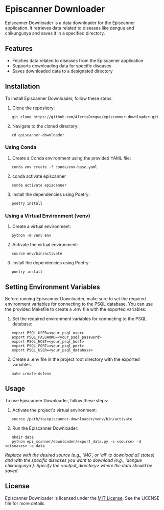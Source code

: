 # Episcanner Downloader

Episcanner Downloader is a data downloader for the Episcanner application. It retrieves data related to diseases like dengue and chikungunya and saves it in a specified directory.

## Features

- Fetches data related to diseases from the Episcanner application
- Supports downloading data for specific diseases
- Saves downloaded data to a designated directory

## Installation

To install Episcanner Downloader, follow these steps:

1. Clone the repository:
```shell
   git clone https://github.com/AlertaDengue/episcanner-downloader.git
``` 
2. Navigate to the cloned directory:
```shell
   cd episcanner-downloader
``` 
### Using Conda

1. Create a Conda environment using the provided YAML file:

```shell
   conda env create -f conda/env-base.yaml
``` 
2. conda activate episcanner
```shell
   conda activate episcanner
``` 
3. Install the dependencies using Poetry:
```shell
   poetry install
``` 
### Using a Virtual Environment (venv)
1. Create a virtual environment:
```shell
   python -m venv env
```
2. Activate the virtual environment:
```shell
   source env/bin/activate
```
3. Install the dependencies using Poetry:
```shell
   poetry install
``` 
## Setting Environment Variables
Before running Episcanner Downloader, make sure to set the required environment variables for connecting to the PSQL database. You can use the provided Makefile to create a .env file with the exported variables:
1. Set the required environment variables for connecting to the PSQL database:
```shell
   export PSQL_USER=<your_psql_user>
   export PSQL_PASSWORD=<your_psql_password>
   export PSQL_HOST=<your_psql_host>
   export PSQL_PORT=<your_psql_port>
   export PSQL_USER=<your_psql_database>
```

2. Create a .env file in the project root directory with the exported variables.
```shell
   make create-dotenv
```
## Usage
To use Episcanner Downloader, follow these steps:

1. Activate the project's virtual environment:
```shell
   source /path/to/episcanner-downloader/venv/bin/activate
``` 
2. Run the Episcanner Downloader:
```shell
   mkdir data 
   python epi_scanner/downloader/export_data.py -s <source> -d <diseases> -o data 
``` 
*Replace <source> with the desired source (e.g., 'MG', or 'all' to download all states) and <diseases> with the specific diseases you want to download (e.g., 'dengue chikungunya'). Specify the <output_directory> where the data should be saved.*

## License
Episcanner Downloader is licensed under the [MIT License](https://github.com/AlertaDengue/episcanner-downloader/blob/main/LICENSE). See the LICENSE file for more details.

